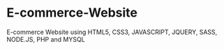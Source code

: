 # E-commerce-Website
E-commerce Website using HTML5, CSS3, JAVASCRIPT, JQUERY, SASS, NODE.JS, PHP and MYSQL
